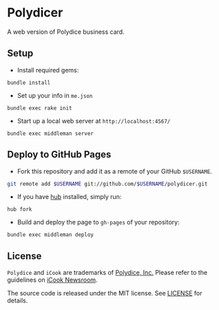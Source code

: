 # Polydicer

A web version of Polydice business card.

## Setup

* Install required gems:

```
bundle install
```

* Set up your info in `me.json`

```
bundle exec rake init
```

* Start up a local web server at `http://localhost:4567/`

```
bundle exec middleman server
```

## Deploy to GitHub Pages

* Fork this repository and add it as a remote of your GitHub `$USERNAME`.

```sh
git remote add $USERNAME git://github.com/$USERNAME/polydicer.git
```

* If you have [hub](https://hub.github.com/) installed, simply run:

```
hub fork
```

* Build and deploy the page to `gh-pages` of your repository:

```
bundle exec middleman deploy
```

## License

`Polydice` and `iCook` are trademarks of [Polydice, Inc.](https://polydice.com/) Please refer to the guidelines on [iCook Newsroom](https://newsroom.icook.tw/downloads).

The source code is released under the MIT license. See [LICENSE](https://github.com/bcylin/polydicer/blob/develop/LICENSE) for details.
